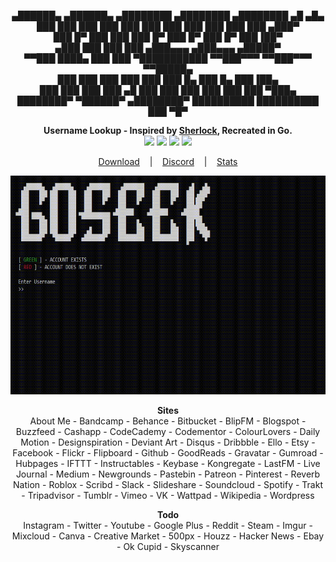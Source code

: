 <p align=center>
     ▄██████▄   ▄██████▄     ▄████████    ▄████████    ▄████████    ▄█   ▄█▄ <br>
    ███    ███ ███    ███   ███    ███   ███    ███   ███    ███   ███ ▄███▀ <br>
    ███    █▀  ███    ███   ███    █▀    ███    █▀    ███    █▀    ███▐██▀   <br>
   ▄███        ███    ███   ███         ▄███▄▄▄      ▄███▄▄▄      ▄█████▀    <br>
  ▀▀███ ████▄  ███    ███ ▀███████████ ▀▀███▀▀▀     ▀▀███▀▀▀     ▀▀█████▄    <br>
    ███    ███ ███    ███          ███   ███    █▄    ███    █▄    ███▐██▄   <br>
    ███    ███ ███    ███    ▄█    ███   ███    ███   ███    ███   ███ ▀███▄ <br>
    ████████▀   ▀██████▀   ▄████████▀    ██████████   ██████████   ███   ▀█▀ <br>
</p>
<p align=center>
  <span><strong>Username Lookup - Inspired by <a href="https://github.com/sherlock-project/sherlock">Sherlock</a>, Recreated in Go.</strong></span>
  <br>
  <a target="_blank" href="https://golang.org/doc/go1.15" title="Go version: 1.15"><img src="https://img.shields.io/badge/Go version-1.15-blue.svg"></a>
  <a target="_blank" href="LICENSE" title="License: MIT"><img src="https://img.shields.io/badge/License-MIT-red.svg"></a>
  <a target="_blank" href="VERSION" title="Version: 1.0"><img src="https://img.shields.io/badge/Version-1.0-orange.svg"></a>
  <a target="_blank" href="https://goreportcard.com/report/github.com/audioo/goseek" title="REPORT"><img src="https://goreportcard.com/badge/github.com/audioo/goseek"></a>
</p>

<p align="center">
  <a href="https://github.com/audioo/goseek/releases/latest">Download</a>
  &nbsp;&nbsp;&nbsp;|&nbsp;&nbsp;&nbsp;
  <a href="https://discord.gg/jnENWWp">Discord</a>
  &nbsp;&nbsp;&nbsp;|&nbsp;&nbsp;&nbsp;
  <a href="https://tooomm.github.io/github-release-stats/?username=audioo&repository=goseek">Stats</a>
</p>

<p align="center">
<a href="">
<img src="./images/demoFast.gif" width="600" height="350"/>
</a>
</p>


<p align="center">
  <a><strong>Sites</strong></a>
  <br>
 About Me
 - Bandcamp
 - Behance
 - Bitbucket
 - BlipFM
 - Blogspot
 - Buzzfeed
 - Cashapp
 - CodeCademy
 - Codementor
 - ColourLovers
 - Daily Motion
 - Designspiration
 - Deviant Art
 - Disqus
 - Dribbble
 - Ello
 - Etsy
 - Facebook
 - Flickr
 - Flipboard
 - Github
 - GoodReads
 - Gravatar
 - Gumroad
 - Hubpages
 - IFTTT
 - Instructables
 - Keybase
 - Kongregate
 - LastFM
 - Live Journal
 - Medium
 - Newgrounds
 - Pastebin
 - Patreon
 - Pinterest
 - Reverb Nation
 - Roblox
 - Scribd
 - Slack
 - Slideshare
 - Soundcloud
 - Spotify
 - Trakt
 - Tripadvisor
 - Tumblr
 - Vimeo
 - VK
 - Wattpad
 - Wikipedia
 - Wordpress
</p>


<p align="center">
  <a><strong>Todo</strong></a>
 <br>
 Instagram
 - Twitter
 - Youtube
 - Google Plus
 - Reddit
 - Steam
 - Imgur
 - Mixcloud
 - Canva
 - Creative Market
 - 500px
 - Houzz
 - Hacker News
 - Ebay
 - Ok Cupid
 - Skyscanner
</p>
